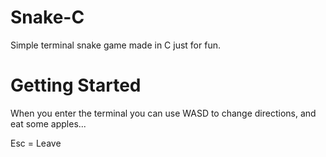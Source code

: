 # Snake-C
Simple terminal snake game made in C just for fun.

# Getting Started
When you enter the terminal you can use WASD to change directions,
and eat some apples...

Esc = Leave
